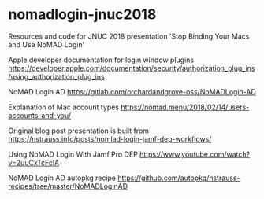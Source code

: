 # nomadlogin-jnuc2018
Resources and code for JNUC 2018 presentation 'Stop Binding Your Macs and Use NoMAD Login'

Apple developer documentation for login window plugins
https://developer.apple.com/documentation/security/authorization_plug_ins/using_authorization_plug_ins

NoMAD Login AD
https://gitlab.com/orchardandgrove-oss/NoMADLogin-AD

Explanation of Mac account types 
https://nomad.menu/2018/02/14/users-accounts-and-you/

Original blog post presentation is built from
https://nstrauss.info/posts/nomlad-login-jamf-dep-workflows/

Using NoMAD Login With Jamf Pro DEP
https://www.youtube.com/watch?v=2uuCxTcFclA

NoMAD Login AD autopkg recipe
https://github.com/autopkg/nstrauss-recipes/tree/master/NoMADLoginAD
